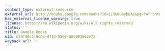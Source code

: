 ```yaml
---
content_type: external-resource
external_url: http://books.google.com/books?id=iCRk066ybDAC&pg=PAfrontcover
has_external_license_warning: true
license: https://en.wikipedia.org/wiki/All_rights_reserved
status: ''
title: Google Books
uid: 68af40c5-9c6e-4f13-8500-a0e903062e71
wayback_url: ''
---
```


